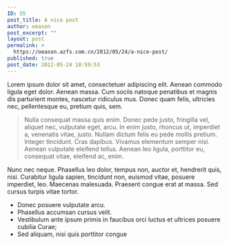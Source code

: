 ```yaml
---
ID: 55
post_title: A nice post
author: oeason
post_excerpt: ""
layout: post
permalink: >
  https://oeason.azfs.com.cn/2012/05/24/a-nice-post/
published: true
post_date: 2012-05-24 18:59:53
---
```

Lorem ipsum dolor sit amet, consectetuer adipiscing elit. Aenean commodo ligula eget dolor. Aenean massa. Cum sociis natoque penatibus et magnis dis parturient montes, nascetur ridiculus mus. Donec quam felis, ultricies nec, pellentesque eu, pretium quis, sem.
<blockquote>Nulla consequat massa quis enim. Donec pede justo, fringilla vel, aliquet nec, vulputate eget, arcu. In enim justo, rhoncus ut, imperdiet a, venenatis vitae, justo. Nullam dictum felis eu pede mollis pretium. Integer tincidunt. Cras dapibus. Vivamus elementum semper nisi. Aenean vulputate eleifend tellus. Aenean leo ligula, porttitor eu, consequat vitae, eleifend ac, enim.</blockquote>
<!--more-->

Nunc nec neque. Phasellus leo dolor, tempus non, auctor et, hendrerit quis, nisi. Curabitur ligula sapien, tincidunt non, euismod vitae, posuere imperdiet, leo. Maecenas malesuada. Praesent congue erat at massa. Sed cursus turpis vitae tortor.
<ul>
	<li>Donec posuere vulputate arcu.</li>
	<li>Phasellus accumsan cursus velit.</li>
	<li>Vestibulum ante ipsum primis in faucibus orci luctus et ultrices posuere cubilia Curae;</li>
	<li>Sed aliquam, nisi quis porttitor congue</li>
</ul>